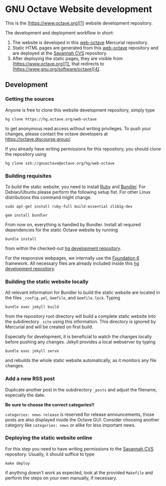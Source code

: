 # GNU Octave Website development

This is the [https://www.octave.org][1] website development repository.

The development and deployment workflow in short:

1. The website is developed in this [web-octave][2] Mercurial repository.
2. Static HTML pages are generated from this [web-octave][2] repository
   and are deployed at the [Savannah CVS][3] repository.
3. After deploying the static pages, they are visible from
   [https://www.octave.org][1], that redirects to
   [https://www.gnu.org/software/octave][4].

[1]: https://www.octave.org
[2]: https://hg.octave.org/web-octave
[3]: https://web.cvs.savannah.gnu.org/viewvc/octave/?root=octave
[4]: https://www.gnu.org/software/octave



## Development

### Getting the sources

Anyone is free to clone this website development repository, simply type

    hg clone https://hg.octave.org/web-octave

to get anonymous read access without writing privileges.
To push your changes, please contact the octave developers at
https://octave.discourse.group/.

If you already have writing permissions for this repository,
you should clone the repository using

    hg clone ssh://gnuoctave@octave.org/hg/web-octave



### Building requisites

To build the static website, you need to install [Ruby][6] and [Bundler][7].
For Debian/Ubuntu please perform the following setup fist.  For other Linux
distributions this command might change.

    sudo apt-get install ruby-full build-essential zlib1g-dev

    gem install bundler

From now on, everything is handled by Bundler.  Install all required
dependencies for the static Octave website by running

    bundle install

from within the checked-out [hg development repository][2].

For the responsive webpages, we internally use the [Foundation 6][8]
framework.  All necessary files are already included inside this
[hg development repository][2].

[6]: https://www.ruby-lang.org/
[7]: https://bundler.io/
[8]: https://get.foundation/sites/docs/



### Building the static website locally

All relevant information for Bundler to build the static website are located in
the files `_config.yml`, `Gemfile`, and `Gemfile.lock`.  Typing

    bundle exec jekyll build

from the repository root directory will build a complete static website
into the subdirectory `_site` using this information.  This directory is
ignored by Mercurial and will be created on first build.

Especially for development, it is beneficial to watch the changes locally
before pushing any changes.  Jekyll provides a local webserver by typing

    bundle exec jekyll serve

and rebuilds the whole static website automatically, as it monitors any
file changes.



### Add a new RSS post

Duplicate another post in the subdirectory `_posts` and adjust the filename,
especially the date.

**Be sure to choose the correct categories!!**

`categories: news release` is reserved for release announcements, those posts
are also displayed inside the Octave GUI.  Consider choosing another category
like `categories: news` or alike for less important news.



### Deploying the static website online

For this step you need to have writing permissions to the [Savannah CVS][3]
repository.  Usually, it should suffice to type

    make deploy

if anything doesn't work as expected, look at the provided `Makefile` and
perform the steps on your own manually, if necessary.
